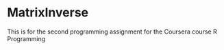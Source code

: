 MatrixInverse
=============

This is for the second programming assignment for the Coursera course R Programming

